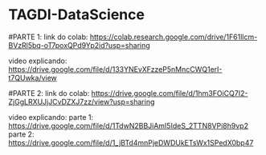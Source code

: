 # TAGDI-DataScience



#PARTE 1:
link do colab: 
https://colab.research.google.com/drive/1F61llcm-BVzRl5bq-oT7poxQPd9Yp2id?usp=sharing

video explicando:
https://drive.google.com/file/d/133YNEvXFzzeP5nMncCWQ1erI-t7QUwka/view



#PARTE 2:
link do colab:
https://drive.google.com/file/d/1hm3FOiCQ7I2-ZjGgLRXUJjJCvDZXJ7zz/view?usp=sharing

video explicando:
parte 1: https://drive.google.com/file/d/1TdwN2BBJiAmI5IdeS_2TTN8VPi8h9vp2
parte 2: https://drive.google.com/file/d/1_jBTd4mnPjeDWDUkETsWx1SPedX0bp47

